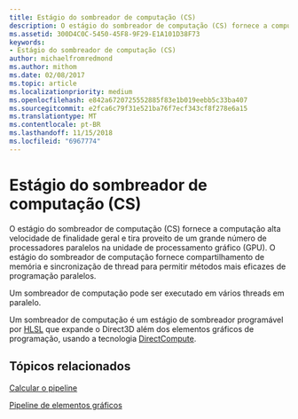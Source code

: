 ```yaml
---
title: Estágio do sombreador de computação (CS)
description: O estágio do sombreador de computação (CS) fornece a computação alta velocidade de finalidade geral e tira proveito de um grande número de processadores paralelos na unidade de processamento gráfico (GPU).
ms.assetid: 300D4C0C-5450-45F8-9F29-E1A101D38F73
keywords:
- Estágio do sombreador de computação (CS)
author: michaelfromredmond
ms.author: mithom
ms.date: 02/08/2017
ms.topic: article
ms.localizationpriority: medium
ms.openlocfilehash: e842a6720725552885f83e1b019eebb5c33ba407
ms.sourcegitcommit: e2fca6c79f31e521ba76f7ecf343cf8f278e6a15
ms.translationtype: MT
ms.contentlocale: pt-BR
ms.lasthandoff: 11/15/2018
ms.locfileid: "6967774"
---
```

# <a name="compute-shader-cs-stage"></a>Estágio do sombreador de computação (CS)


O estágio do sombreador de computação (CS) fornece a computação alta velocidade de finalidade geral e tira proveito de um grande número de processadores paralelos na unidade de processamento gráfico (GPU). O estágio do sombreador de computação fornece compartilhamento de memória e sincronização de thread para permitir métodos mais eficazes de programação paralelos.

Um sombreador de computação pode ser executado em vários threads em paralelo.

Um sombreador de computação é um estágio de sombreador programável por [HLSL](https://msdn.microsoft.com/library/windows/desktop/bb509561) que expande o Direct3D além dos elementos gráficos de programação, usando a tecnologia [DirectCompute](http://go.microsoft.com/fwlink/p/?linkid=209544).

## <a name="span-idrelated-topicsspanrelated-topics"></a><span id="related-topics"></span>Tópicos relacionados


[Calcular o pipeline](compute-pipeline.md)

[Pipeline de elementos gráficos](graphics-pipeline.md)

 

 





